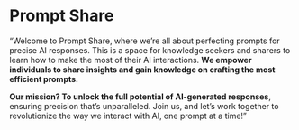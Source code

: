 # Prompt Share

“Welcome to Prompt Share, where we’re all about perfecting prompts for precise AI responses. 
This is a space for knowledge seekers and sharers to learn how to make the most of their AI interactions.
**We empower individuals to share insights and gain knowledge on crafting the most efficient prompts.** 

**Our mission? To unlock the full potential of AI-generated responses**, ensuring precision that’s unparalleled.
Join us, and let’s work together to revolutionize the way we interact with AI, one prompt at a time!”
